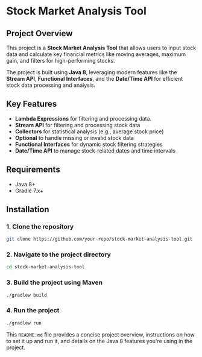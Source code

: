# Stock Market Analysis Tool

## Project Overview
This project is a **Stock Market Analysis Tool** that allows users to input stock data and calculate key financial metrics like moving averages, maximum gain, and filters for high-performing stocks.

The project is built using **Java 8**, leveraging modern features like the **Stream API**, **Functional Interfaces**, and the **Date/Time API** for efficient stock data processing and analysis.

## Key Features
- **Lambda Expressions** for filtering and processing data.
- **Stream API** for filtering and processing stock data
- **Collectors** for statistical analysis (e.g., average stock price)
- **Optional** to handle missing or invalid stock data
- **Functional Interfaces** for dynamic stock filtering strategies
- **Date/Time API** to manage stock-related dates and time intervals

## Requirements
- Java 8+
- Gradle 7.x+

## Installation

### 1. Clone the repository
```bash
git clone https://github.com/your-repo/stock-market-analysis-tool.git
```
### 2. Navigate to the project directory
```bash
cd stock-market-analysis-tool
```
### 3. Build the project using Maven
```bash
./gradlew build
```
### 4. Run the project
```bash
./gradlew run
```

This `README.md` file provides a concise project overview, instructions on how to set it up and run it, and details on the Java 8 features you're using in the project.
